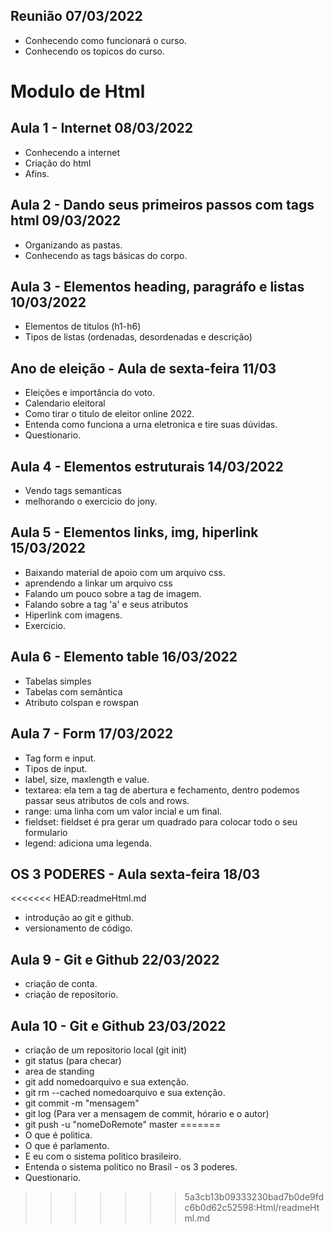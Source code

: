 ## Reunião  07/03/2022 

- Conhecendo como funcionará o curso.
- Conhecendo os topicos do curso.

# Modulo de Html

## Aula 1 - Internet  08/03/2022

- Conhecendo a internet
- Criação do html
- Afins.

## Aula 2 - Dando seus primeiros passos com tags html  09/03/2022

- Organizando as pastas.
- Conhecendo as tags básicas do corpo.

## Aula 3 - Elementos heading, paragráfo e listas  10/03/2022

- Elementos de titulos (h1-h6)
- Tipos de listas (ordenadas, desordenadas e descrição)

## Ano de eleição - Aula de sexta-feira 11/03 

- Eleições e importância do voto.
- Calendario eleitoral
- Como tirar o titulo de eleitor online 2022.
- Entenda como funciona a urna eletronica e tire suas dúvidas.
- Questionario. 

## Aula 4 - Elementos estruturais 14/03/2022

- Vendo tags semanticas
- melhorando o exercicio do jony.

## Aula 5 - Elementos links, img, hiperlink 15/03/2022

- Baixando material de apoio com um arquivo css.
- aprendendo a linkar um arquivo css
- Falando um pouco sobre a tag de imagem.
- Falando sobre a tag 'a' e seus atributos
- Hiperlink com imagens.
- Exercicio.

## Aula 6 - Elemento table 16/03/2022

- Tabelas simples
- Tabelas com semântica
- Atributo colspan e rowspan

## Aula 7 - Form 17/03/2022 

- Tag form e input.
- Tipos de input.
- label, size, maxlength e value.
- textarea: ela tem a tag de abertura e fechamento, dentro podemos passar seus atributos de cols and rows.
- range: uma linha com um valor incial e um final.
- fieldset: fieldset é pra gerar um quadrado para colocar todo o seu formulario 
- legend: adiciona uma legenda.

 ## OS 3 PODERES - Aula sexta-feira 18/03

<<<<<<< HEAD:readmeHtml.md
- introdução ao git e github. 
- versionamento de código.

## Aula 9 - Git e Github 22/03/2022

- criação de conta.
- criação de repositorio.

## Aula 10 - Git e Github 23/03/2022

- criação de um repositorio local (git init)
- git status (para checar)
- area de standing
- git add nomedoarquivo e sua extenção. 
- git rm --cached nomedoarquivo e sua extenção.
- git commit -m "mensagem"
- git log (Para ver a mensagem de commit, hórario e o autor)
- git push -u "nomeDoRemote" master
=======
 - O que é politica.
 - O que é parlamento.
 - E eu com o sistema politico brasileiro.
 - Entenda o sistema politico no Brasil - os 3 poderes.
 - Questionario.
>>>>>>> 5a3cb13b09333230bad7b0de9fdc6b0d62c52598:Html/readmeHtml.md
